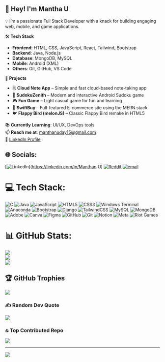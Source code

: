 ## 👋 Hey! I'm Mantha U

💡 I’m a passionate Full Stack Developer with a knack for building engaging web, mobile, and game applications.

🛠️ **Tech Stack**
- **Frontend**: HTML, CSS, JavaScript, React, Tailwind, Bootstrap  
- **Backend**: Java, Node.js  
- **Database**: MongoDB, MySQL  
- **Mobile**: Android (XML)  
- **Others**: Git, GitHub, VS Code

🚀 **Projects**
- 🗒️ **Cloud Note App** – Simple and fast cloud-based note-taking app
- 🧩 **SudokuZenith** – Modern and interactive Android Sudoku game
- 🎮 **Fun Game** – Light casual game for fun and learning
- 🛒 **SwiftBuy** – Full-featured E-commerce site using the MERN stack  
- 🐦 **Flappy Bird (melonJS)** – Classic Flappy Bird remake in HTML5

📚 **Currently Learning**: UI/UX, DevOps tools  
📫 **Reach me at**: manthanuday15@gmail.com  
🔗 [LinkedIn Profile](https://www.linkedin.com/in/manthan-u-517381375?utm_source=share&utm_campaign=share_via&utm_content=profile&utm_medium=android_app)


## 🌐 Socials:
[![LinkedIn](https://img.shields.io/badge/LinkedIn-%230077B5.svg?logo=linkedin&logoColor=white)](https://linkedin.com/in/Manthan U) [![Reddit](https://img.shields.io/badge/Reddit-%23FF4500.svg?logo=Reddit&logoColor=white)](https://reddit.com/user/u/Electronic-Relief694) [![email](https://img.shields.io/badge/Email-D14836?logo=gmail&logoColor=white)](mailto:manthanuday15@gmail.com) 

# 💻 Tech Stack:
![C](https://img.shields.io/badge/c-%2300599C.svg?style=for-the-badge&logo=c&logoColor=white) ![Java](https://img.shields.io/badge/java-%23ED8B00.svg?style=for-the-badge&logo=openjdk&logoColor=white) ![JavaScript](https://img.shields.io/badge/javascript-%23323330.svg?style=for-the-badge&logo=javascript&logoColor=%23F7DF1E) ![HTML5](https://img.shields.io/badge/html5-%23E34F26.svg?style=for-the-badge&logo=html5&logoColor=white) ![CSS3](https://img.shields.io/badge/css3-%231572B6.svg?style=for-the-badge&logo=css3&logoColor=white) ![Windows Terminal](https://img.shields.io/badge/Windows%20Terminal-%234D4D4D.svg?style=for-the-badge&logo=windows-terminal&logoColor=white) ![Anaconda](https://img.shields.io/badge/Anaconda-%2344A833.svg?style=for-the-badge&logo=anaconda&logoColor=white) ![Bootstrap](https://img.shields.io/badge/bootstrap-%238511FA.svg?style=for-the-badge&logo=bootstrap&logoColor=white) ![Django](https://img.shields.io/badge/django-%23092E20.svg?style=for-the-badge&logo=django&logoColor=white) ![TailwindCSS](https://img.shields.io/badge/tailwindcss-%2338B2AC.svg?style=for-the-badge&logo=tailwind-css&logoColor=white) ![MySQL](https://img.shields.io/badge/mysql-4479A1.svg?style=for-the-badge&logo=mysql&logoColor=white) ![MongoDB](https://img.shields.io/badge/MongoDB-%234ea94b.svg?style=for-the-badge&logo=mongodb&logoColor=white) ![Adobe](https://img.shields.io/badge/adobe-%23FF0000.svg?style=for-the-badge&logo=adobe&logoColor=white) ![Canva](https://img.shields.io/badge/Canva-%2300C4CC.svg?style=for-the-badge&logo=Canva&logoColor=white) ![Figma](https://img.shields.io/badge/figma-%23F24E1E.svg?style=for-the-badge&logo=figma&logoColor=white) ![GitHub](https://img.shields.io/badge/github-%23121011.svg?style=for-the-badge&logo=github&logoColor=white) ![Git](https://img.shields.io/badge/git-%23F05033.svg?style=for-the-badge&logo=git&logoColor=white) ![Notion](https://img.shields.io/badge/Notion-%23000000.svg?style=for-the-badge&logo=notion&logoColor=white) ![Meta](https://img.shields.io/badge/Meta-%230467DF.svg?style=for-the-badge&logo=Meta&logoColor=white) ![Riot Games](https://img.shields.io/badge/riotgames-D32936.svg?style=for-the-badge&logo=riotgames&logoColor=white)
# 📊 GitHub Stats:
![](https://github-readme-stats.vercel.app/api?username=Llawliet73&theme=highcontrast&hide_border=false&include_all_commits=false&count_private=false)<br/>
![](https://nirzak-streak-stats.vercel.app/?user=Llawliet73&theme=highcontrast&hide_border=false)<br/>
![](https://github-readme-stats.vercel.app/api/top-langs/?username=Llawliet73&theme=highcontrast&hide_border=false&include_all_commits=false&count_private=false&layout=compact)

## 🏆 GitHub Trophies
![](https://github-profile-trophy.vercel.app/?username=Llawliet73&theme=merko&no-frame=false&no-bg=true&margin-w=4)

### ✍️ Random Dev Quote
![](https://quotes-github-readme.vercel.app/api?type=horizontal&theme=dark)

### 🔝 Top Contributed Repo
![](https://github-contributor-stats.vercel.app/api?username=Llawliet73&limit=5&theme=city_lights&combine_all_yearly_contributions=true)

---
[![](https://visitcount.itsvg.in/api?id=Llawliet73&icon=0&color=0)](https://visitcount.itsvg.in)

<!-- Proudly created with GPRM ( https://gprm.itsvg.in ) -->
